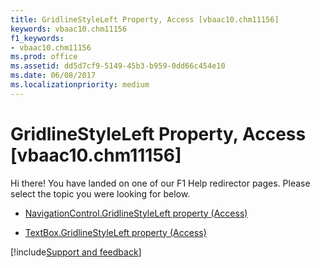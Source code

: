 ```yaml
---
title: GridlineStyleLeft Property, Access [vbaac10.chm11156]
keywords: vbaac10.chm11156
f1_keywords:
- vbaac10.chm11156
ms.prod: office
ms.assetid: dd5d7cf9-5149-45b3-b959-0dd66c454e10
ms.date: 06/08/2017
ms.localizationpriority: medium
---
```



# GridlineStyleLeft Property, Access [vbaac10.chm11156]

Hi there! You have landed on one of our F1 Help redirector pages. Please select the topic you were looking for below.

- [NavigationControl.GridlineStyleLeft property (Access)](https://msdn.microsoft.com/library/66383fb2-d44d-c979-a025-52c4a4a369ea%28Office.15%29.aspx)

- [TextBox.GridlineStyleLeft property (Access)](https://msdn.microsoft.com/library/f1c71748-a37c-d0d0-5d8e-9899cf1efba5%28Office.15%29.aspx)

[!include[Support and feedback](~/includes/feedback-boilerplate.md)]
